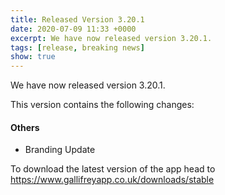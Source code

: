 ```yaml
---
title: Released Version 3.20.1
date: 2020-07-09 11:33 +0000
excerpt: We have now released version 3.20.1.
tags: [release, breaking news]
show: true
---
```


We have now released version 3.20.1.

This version contains the following changes:

#### Others

* Branding Update


To download the latest version of the app head to <https://www.gallifreyapp.co.uk/downloads/stable>
